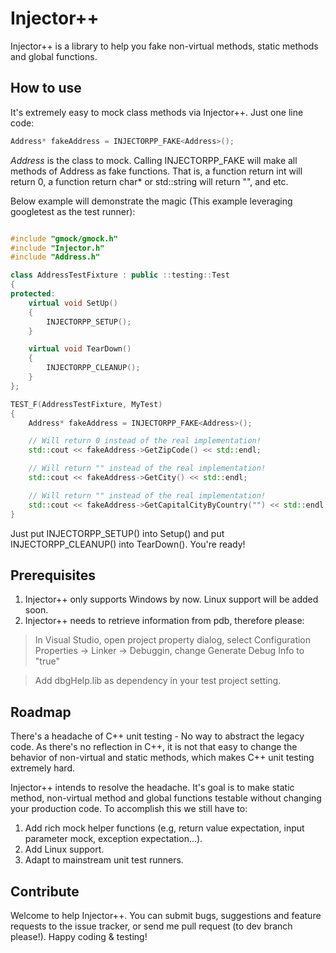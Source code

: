 # Injector++

Injector++ is a library to help you fake non-virtual methods, static methods and global functions.

## How to use
It's extremely easy to mock class methods via Injector++. Just one line code:

```cpp
Address* fakeAddress = INJECTORPP_FAKE<Address>();
```

*Address* is the class to mock. Calling INJECTORPP_FAKE will make all methods of Address as fake functions. That is, a function return int will return 0, a function return char* or std::string will return "", and etc.

Below example will demonstrate the magic (This example leveraging googletest as the test runner):

```cpp

#include "gmock/gmock.h"
#include "Injector.h"
#include "Address.h"

class AddressTestFixture : public ::testing::Test
{
protected:
    virtual void SetUp()
    {
        INJECTORPP_SETUP();
    }

    virtual void TearDown()
    {
        INJECTORPP_CLEANUP();
    }
};

TEST_F(AddressTestFixture, MyTest)
{
    Address* fakeAddress = INJECTORPP_FAKE<Address>();

    // Will return 0 instead of the real implementation!
    std::cout << fakeAddress->GetZipCode() << std::endl;

    // Will return "" instead of the real implementation!
    std::cout << fakeAddress->GetCity() << std::endl;

    // Will return "" instead of the real implementation!
    std::cout << fakeAddress->GetCapitalCityByCountry("") << std::endl;
}

```
Just put INJECTORPP_SETUP() into Setup() and put INJECTORPP_CLEANUP() into TearDown(). You're ready!

## Prerequisites
1. Injector++ only supports Windows by now. Linux support will be added soon.
2. Injector++ needs to retrieve information from pdb, therefore please:

> In Visual Studio, open project property dialog, select Configuration Properties -> Linker -> Debuggin, change Generate Debug Info to "true"

> Add dbgHelp.lib as dependency in your test project setting.

## Roadmap
There's a headache of C++ unit testing - No way to abstract the legacy code. As there's no reflection in C++, it is not that easy to change the behavior of non-virtual and static methods, which makes C++ unit testing extremely hard.

Injector++ intends to resolve the headache. It's goal is to make static method, non-virtual method and global functions testable without changing your production code. To accomplish this we still have to:

1. Add rich mock helper functions (e.g, return value expectation, input parameter mock, exception expectation...).
2. Add Linux support.
3. Adapt to mainstream unit test runners.

## Contribute
Welcome to help Injector++. You can submit bugs, suggestions and feature requests to the issue tracker, or send me pull request (to dev branch please!). Happy coding & testing!
